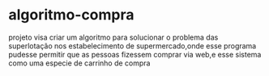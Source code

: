 # algoritmo-compra
projeto visa criar um algoritmo para solucionar o problema das superlotação nos estabelecimento de supermercado,onde esse programa pudesse permitir que as pessoas fizessem comprar via web,e esse sistema como uma especie de carrinho de compra

